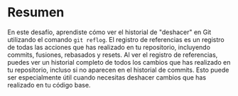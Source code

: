 # Resumen

En este desafío, aprendiste cómo ver el historial de "deshacer" en Git utilizando el comando `git reflog`. El registro de referencias es un registro de todas las acciones que has realizado en tu repositorio, incluyendo commits, fusiones, rebasados y resets. Al ver el registro de referencias, puedes ver un historial completo de todos los cambios que has realizado en tu repositorio, incluso si no aparecen en el historial de commits. Esto puede ser especialmente útil cuando necesitas deshacer cambios que has realizado en tu código base.
